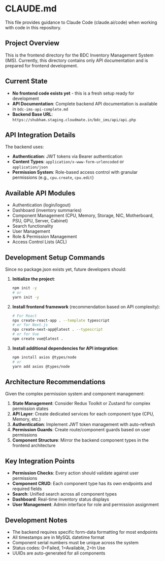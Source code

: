 # CLAUDE.md

This file provides guidance to Claude Code (claude.ai/code) when working with code in this repository.

## Project Overview

This is the frontend directory for the BDC Inventory Management System (IMS). Currently, this directory contains only API documentation and is prepared for frontend development.

## Current State

- **No frontend code exists yet** - this is a fresh setup ready for development
- **API Documentation**: Complete backend API documentation is available in `bdc-ims-api-complete.md`
- **Backend Base URL**: `https://shubham.staging.cloudmate.in/bdc_ims/api/api.php`

## API Integration Details

The backend uses:
- **Authentication**: JWT tokens via Bearer authentication
- **Content Types**: `application/x-www-form-urlencoded` or `application/json`
- **Permission System**: Role-based access control with granular permissions (e.g., `cpu.create`, `cpu.edit`)

## Available API Modules

- Authentication (login/logout)
- Dashboard (inventory summaries)
- Component Management (CPU, Memory, Storage, NIC, Motherboard, PSU, GPU, Server, Cabinet)
- Search functionality
- User Management
- Role & Permission Management
- Access Control Lists (ACL)

## Development Setup Commands

Since no package.json exists yet, future developers should:

1. **Initialize the project**:
   ```bash
   npm init -y
   # or
   yarn init -y
   ```

2. **Install frontend framework** (recommendation based on API complexity):
   ```bash
   # For React
   npx create-react-app . --template typescript
   # or for Next.js
   npx create-next-app@latest . --typescript
   # or for Vue
   npm create vue@latest .
   ```

3. **Install additional dependencies for API integration**:
   ```bash
   npm install axios @types/node
   # or
   yarn add axios @types/node
   ```

## Architecture Recommendations

Given the complex permission system and component management:

1. **State Management**: Consider Redux Toolkit or Zustand for complex permission states
2. **API Layer**: Create dedicated services for each component type (CPU, Memory, etc.)
3. **Authentication**: Implement JWT token management with auto-refresh
4. **Permission Guards**: Create route/component guards based on user permissions
5. **Component Structure**: Mirror the backend component types in the frontend architecture

## Key Integration Points

- **Permission Checks**: Every action should validate against user permissions
- **Component CRUD**: Each component type has its own endpoints and required fields
- **Search**: Unified search across all component types
- **Dashboard**: Real-time inventory status displays
- **User Management**: Admin interface for role and permission assignment

## Development Notes

- The backend requires specific form-data formatting for most endpoints
- All timestamps are in MySQL datetime format
- Component serial numbers must be unique across the system
- Status codes: 0=Failed, 1=Available, 2=In Use
- UUIDs are auto-generated for all components